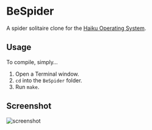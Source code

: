 # BeSpider
A spider solitaire clone for the [Haiku Operating System](https://www.haiku-os.org/).

## Usage
To compile, simply…

1. Open a Terminal window.
2. `cd` into the `BeSpider` folder.
3. Run `make`.

## Screenshot
![screenshot](https://github.com/skunkmb/BeSpider/blob/master/screenshot.png)
